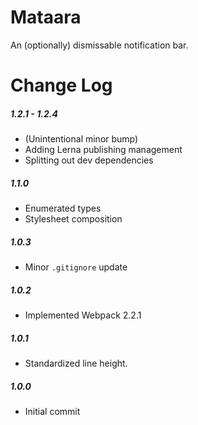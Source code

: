 # Mataara

An (optionally) dismissable notification bar.

# Change Log

##### 1.2.1 - 1.2.4
- (Unintentional minor bump)
- Adding Lerna publishing management
- Splitting out dev dependencies

##### 1.1.0
- Enumerated types
- Stylesheet composition

##### 1.0.3
- Minor `.gitignore` update

##### 1.0.2
- Implemented Webpack 2.2.1

##### 1.0.1
- Standardized line height.

##### 1.0.0
- Initial commit
